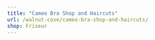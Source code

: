 ```yaml
---
title: "Cameo Bra Shop and Haircuts"
url: /walnut-cove/cameo-bra-shop-and-haircuts/
shop: Friseur
---
```

